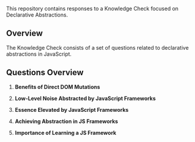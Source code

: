 This repository contains responses to a Knowledge Check focused on Declarative Abstractions.

## Overview

The Knowledge Check consists of a set of questions related to declarative abstractions in JavaScript. 

## Questions Overview

1. **Benefits of Direct DOM Mutations**

2. **Low-Level Noise Abstracted by JavaScript Frameworks**

3. **Essence Elevated by JavaScript Frameworks**

4. **Achieving Abstraction in JS Frameworks**

5. **Importance of Learning a JS Framework**
  
